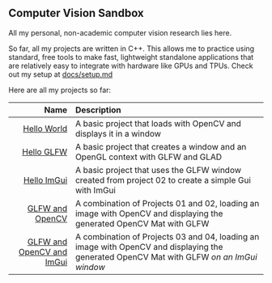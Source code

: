 ## Computer Vision Sandbox

All my personal, non-academic computer vision research lies here.

So far, all my projects are written in C++. This allows me to practice using standard, free tools to make fast, lightweight standalone applications that are relatively easy to integrate with hardware like GPUs and TPUs. Check out my setup at [docs/setup.md](docs/setup.md)

Here are all my projects so far:

|                                      Name | Description                                                                                                         |
| ----------------------------------------: | :------------------------------------------------------------------------------------------------------------------ |
|         [Hello World](src/01-Hello-World) | A basic project that loads with OpenCV and displays it in a window                                                  |
|           [Hello GLFW](src/02-Hello-GLFW) | A basic project that creates a window and an OpenGL context with GLFW and GLAD                                      |
|         [Hello ImGui](src/03-Hello-ImGui) | A basic project that uses the GLFW window created from project 02 to create a simple Gui with ImGui                 |
| [GLFW and OpenCV](src/04-GLFW-and-OpenCV) | A combination of Projects 01 and 02, loading an image with OpenCV and displaying the generated OpenCV Mat with GLFW |
| [GLFW and OpenCV and ImGui](src/05-OpenCV-and-ImGui) | A combination of Projects 03 and 04, loading an image with OpenCV and displaying the generated OpenCV Mat with GLFW *on an ImGui window* |
